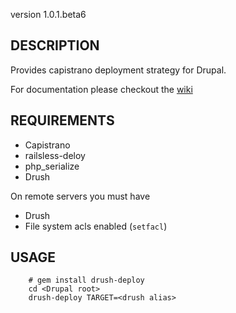 version 1.0.1.beta6

## DESCRIPTION

Provides capistrano deployment strategy for Drupal.

For documentation please checkout the [wiki](https://github.com/xforty/drush-deploy/wiki)

## REQUIREMENTS

* Capistrano 
* railsless-deloy
* php\_serialize
* Drush

On remote servers you must have

* Drush
* File system acls enabled (`setfacl`)

## USAGE

        # gem install drush-deploy
        cd <Drupal root>
        drush-deploy TARGET=<drush alias>
